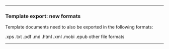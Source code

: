 ***

### Template export: new formats

Template documents need to also be exported in the following formats:

.xps
.txt
.pdf
.md
.html
.xml
.mobi
.epub
other file formats

***
